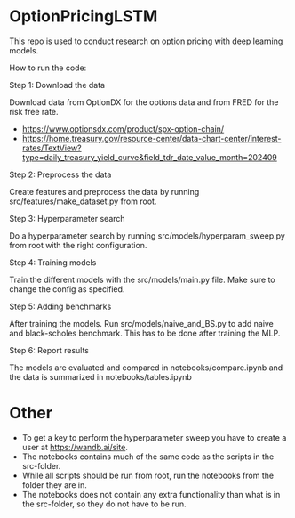 # OptionPricingLSTM
This repo is used to conduct research on option pricing with deep learning models.

How to run the code:

Step 1: Download the data

Download data from OptionDX for the options data and from FRED for the risk free rate.
- https://www.optionsdx.com/product/spx-option-chain/
- https://home.treasury.gov/resource-center/data-chart-center/interest-rates/TextView?type=daily_treasury_yield_curve&field_tdr_date_value_month=202409

Step 2: Preprocess the data

Create features and preprocess the data by running src/features/make_dataset.py from root.

Step 3: Hyperparameter search

Do a hyperparameter search by running src/models/hyperparam_sweep.py from root with the right configuration.

Step 4: Training models

Train the different models with the src/models/main.py file. Make sure to change the config as specified.

Step 5: Adding benchmarks

After training the models. Run src/models/naive_and_BS.py to add naive and black-scholes benchmark. This has to be done after training the MLP.

Step 6: Report results 

The models are evaluated and compared in notebooks/compare.ipynb and the data is summarized in notebooks/tables.ipynb


# Other

- To get a key to perform the hyperparameter sweep you have to create a user at https://wandb.ai/site.
- The notebooks contains much of the same code as the scripts in the src-folder.
- While all scripts should be run from root, run the notebooks from the folder they are in.
- The notebooks does not contain any extra functionality than what is in the src-folder, so they do not have to be run.